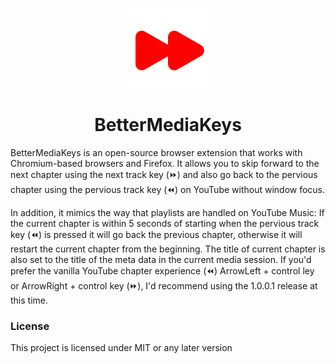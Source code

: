 <p align="center">
  <a href="https://github.com/TroyWarez/BetterMediaKeys/main"><img src="/icons/icon128.png" alt="Logo"></img></a>
</p>

<h1 align="center">BetterMediaKeys</h1>
</p>
BetterMediaKeys is an open-source browser extension that works with Chromium-based browsers and Firefox. It allows you to skip forward to the next chapter using the next track key (⏩) and also go back to the pervious chapter using the pervious track key (⏪) on YouTube without window focus. 

In addition, it mimics the way that playlists are handled on YouTube Music: If the current chapter is within 5 seconds of starting when the pervious track key (⏪) is pressed it will go back the previous chapter, otherwise it will restart the current chapter from the beginning. The title of current chapter is also set to the title of the meta data in the current media session. If you'd prefer the vanilla YouTube chapter experience (⏪) ArrowLeft + control ley or ArrowRight + control key (⏩), I'd recommend using the 1.0.0.1 release at this time.

### License

This project is licensed under MIT or any later version
